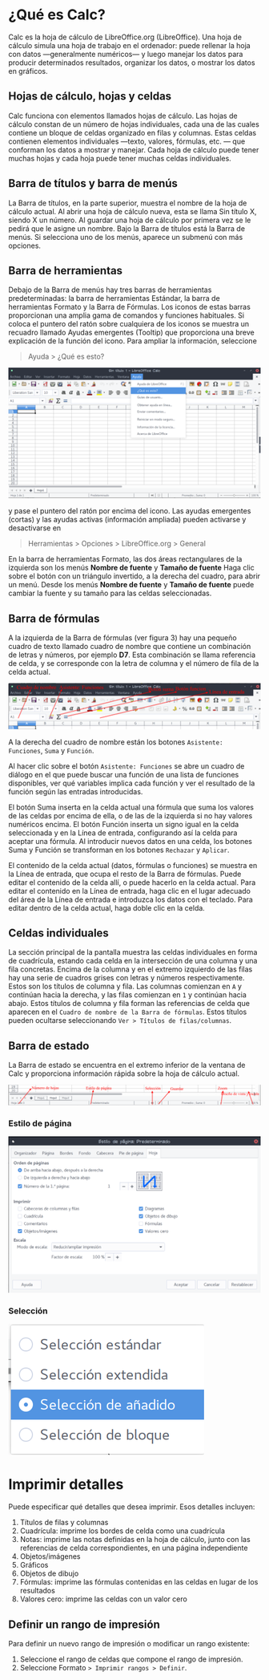 # ¿Qué es Calc?

Calc es la hoja de cálculo de LibreOffice.org (LibreOffice). Una hoja de cálculo simula una hoja de trabajo en el ordenador: puede rellenar la hoja con datos —generalmente numéricos— y luego manejar los datos para producir determinados resultados, organizar los datos, o mostrar los datos en gráficos.

## Hojas de cálculo, hojas y celdas

Calc funciona con elementos llamados hojas de cálculo. Las hojas de cálculo constan de un número de hojas individuales, cada una de las cuales contiene un bloque de celdas organizado en filas y columnas.
Estas celdas contienen elementos individuales —texto, valores, fórmulas, etc. — que conforman los datos a mostrar y manejar.
Cada hoja de cálculo puede tener muchas hojas y cada hoja puede tener muchas celdas individuales.

## Barra de títulos y barra de menús

La Barra de títulos, en la parte superior, muestra el nombre de la hoja de cálculo actual.
Al abrir una hoja de cálculo nueva, esta se llama Sin título X, siendo X un número. Al guardar una hoja de cálculo por primera vez se le pedirá que le asigne un nombre.
Bajo la Barra de títulos está la Barra de menús. Si selecciona uno de los menús, aparece un submenú con más opciones.

## Barra de herramientas

Debajo de la Barra de menús hay tres barras de herramientas predeterminadas: la barra de herramientas Estándar, la barra de herramientas Formato y la Barra de Fórmulas.
Los iconos de estas barras proporcionan una amplia gama de comandos y funciones habituales.
Si coloca el puntero del ratón sobre cualquiera de los iconos se muestra un recuadro llamado Ayudas emergentes (Tooltip) que proporciona una breve explicación de la función del icono. Para ampliar la información, seleccione 

> Ayuda > ¿Qué es esto? 

![](/img/Calc_Ceuta.png) 

y pase el puntero del ratón por encima del icono. Las ayudas emergentes (cortas) y las ayudas activas (información ampliada) pueden activarse y desactivarse en

> Herramientas > Opciones > LibreOffice.org > General

En la barra de herramientas Formato, las dos áreas rectangulares de la izquierda son los menús **Nombre de fuente** y **Tamaño de fuente**
Haga clic sobre el botón con un triángulo invertido, a la derecha del cuadro, para abrir un menú. Desde los menús **Nombre de fuente** y **Tamaño de fuente** puede cambiar la fuente y su tamaño para las celdas seleccionadas.


## Barra de fórmulas

A la izquierda de la Barra de fórmulas (ver figura 3) hay una pequeño cuadro de texto llamado cuadro de nombre que contiene un combinación de letras y números, por ejemplo **D7**. Esta combinación se llama referencia de celda, y se corresponde con la letra de columna y el número de fila de la celda actual.

![](/img/Calc_Ceuta1.png) 

A la derecha del cuadro de nombre están los botones `Asistente: Funciones`, `Suma` y `Función`.

Al hacer clic sobre el botón `Asistente: Funciones` se abre un cuadro de diálogo en el que puede buscar una función de una lista de funciones disponibles, ver qué variables implica cada función y ver el resultado de la función según las entradas introducidas.

El botón Suma inserta en la celda actual una fórmula que suma los valores de las celdas por encima de ella, o de las de la izquierda si no hay valores numéricos encima.
El botón Función inserta un signo igual en la celda seleccionada y en la Línea de entrada, configurando así la celda para aceptar una fórmula.
Al introducir nuevos datos en una celda, los botones Suma y Función se transforman en los botones `Rechazar` y `Aplicar`.

El contenido de la celda actual (datos, fórmulas o funciones) se muestra en la Línea de entrada, que ocupa el resto de la Barra de fórmulas. Puede editar el contenido de la celda allí, o puede hacerlo en la celda actual. Para editar el contenido en la Línea de entrada, haga clic en el lugar adecuado del área de la Línea de entrada e introduzca los datos con el teclado. Para editar dentro de la celda actual, haga doble clic en la celda.


## Celdas individuales

La sección principal de la pantalla muestra las celdas individuales en forma de cuadrícula, estando cada celda en la intersección de una columna y una fila concretas.
Encima de la columna y en el extremo izquierdo de las filas hay una serie de cuadros grises con letras y números respectivamente. Estos son los títulos de columna y fila.
Las columnas comienzan en `A` y continúan hacia la derecha, y las filas comienzan en `1` y continúan hacia abajo.
Estos títulos de columna y fila forman las referencias de celda que aparecen en el `Cuadro de nombre de la Barra de fórmulas`. 
Estos títulos pueden ocultarse seleccionando `Ver > Títulos de filas/columnas`.


## Barra de estado

La Barra de estado se encuentra en el extremo inferior de la ventana de Calc y proporciona información rápida sobre la hoja de cálculo actual.

![](/img/Calc_Ceuta2.png) 

### Estilo de página

![](/img/Calc_Ceuta3.png) 

### Selección

![](/img/Calc_Ceuta4.png)  


# Imprimir detalles

Puede especificar qué detalles que desea imprimir. Esos detalles        incluyen:

1. Títulos de filas y columnas
2. Cuadrícula: imprime los bordes de celda como una cuadrícula
3. Notas: imprime las notas definidas en la hoja de cálculo, junto con las
referencias de celda correspondientes, en una página independiente
4. Objetos/imágenes
5. Gráficos
6. Objetos de dibujo
7. Fórmulas: imprime las fórmulas contenidas en las celdas en lugar de los
resultados
8. Valores cero: imprime las celdas con un valor cero

## Definir un rango de impresión

Para definir un nuevo rango de impresión o modificar un rango existente:

1. Seleccione el rango de celdas que compone el rango de impresión.
2. Seleccione Formato `> Imprimir rangos > Definir`.


